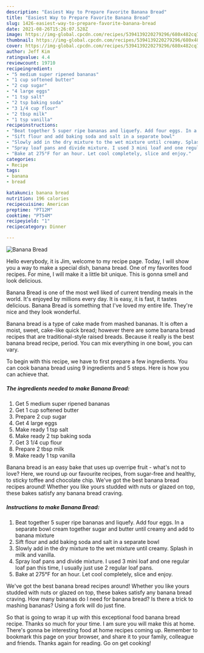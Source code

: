 ```yaml
---
description: "Easiest Way to Prepare Favorite Banana Bread"
title: "Easiest Way to Prepare Favorite Banana Bread"
slug: 1426-easiest-way-to-prepare-favorite-banana-bread
date: 2021-08-26T15:26:07.528Z
image: https://img-global.cpcdn.com/recipes/5394139220279296/680x482cq70/banana-bread-recipe-main-photo.jpg
thumbnail: https://img-global.cpcdn.com/recipes/5394139220279296/680x482cq70/banana-bread-recipe-main-photo.jpg
cover: https://img-global.cpcdn.com/recipes/5394139220279296/680x482cq70/banana-bread-recipe-main-photo.jpg
author: Jeff Kim
ratingvalue: 4.4
reviewcount: 19710
recipeingredient:
- "5 medium super ripened bananas"
- "1 cup softened butter"
- "2 cup sugar"
- "4 large eggs"
- "1 tsp salt"
- "2 tsp baking soda"
- "3 1/4 cup flour"
- "2 tbsp milk"
- "1 tsp vanilla"
recipeinstructions:
- "Beat together 5 super ripe bananas and liquefy. Add four eggs. In a separate bowl cream together sugar and butter until creamy and add to banana mixture"
- "Sift flour and add baking soda and salt in a separate bowl"
- "Slowly add in the dry mixture to the wet mixture until creamy. Splash in milk and vanilla."
- "Spray loaf pans and divide mixture. I used 3 mini loaf and one regular loaf pan this time, I usually just use 2 regular loaf pans."
- "Bake at 275°F for an hour. Let cool completely, slice and enjoy."
categories:
- Recipe
tags:
- banana
- bread

katakunci: banana bread 
nutrition: 196 calories
recipecuisine: American
preptime: "PT12M"
cooktime: "PT54M"
recipeyield: "1"
recipecategory: Dinner

---
```



![Banana Bread](https://img-global.cpcdn.com/recipes/5394139220279296/680x482cq70/banana-bread-recipe-main-photo.jpg)

Hello everybody, it is Jim, welcome to my recipe page. Today, I will show you a way to make a special dish, banana bread. One of my favorites food recipes. For mine, I will make it a little bit unique. This is gonna smell and look delicious.

Banana Bread is one of the most well liked of current trending meals in the world. It's enjoyed by millions every day. It is easy, it is fast, it tastes delicious. Banana Bread is something that I've loved my entire life. They're nice and they look wonderful.

Banana bread is a type of cake made from mashed bananas. It is often a moist, sweet, cake-like quick bread; however there are some banana bread recipes that are traditional-style raised breads. Because it really is the best banana bread recipe, period. You can mix everything in one bowl, you can vary.


To begin with this recipe, we have to first prepare a few ingredients. You can cook banana bread using 9 ingredients and 5 steps. Here is how you can achieve that.

<!--inarticleads1-->

##### The ingredients needed to make Banana Bread:

1. Get 5 medium super ripened bananas
1. Get 1 cup softened butter
1. Prepare 2 cup sugar
1. Get 4 large eggs
1. Make ready 1 tsp salt
1. Make ready 2 tsp baking soda
1. Get 3 1/4 cup flour
1. Prepare 2 tbsp milk
1. Make ready 1 tsp vanilla


Banana bread is an easy bake that uses up overripe fruit - what&#39;s not to love? Here, we round up our favourite recipes, from sugar-free and healthy, to sticky toffee and chocolate chip. We&#39;ve got the best banana bread recipes around! Whether you like yours studded with nuts or glazed on top, these bakes satisfy any banana bread craving. 

<!--inarticleads2-->

##### Instructions to make Banana Bread:

1. Beat together 5 super ripe bananas and liquefy. Add four eggs. In a separate bowl cream together sugar and butter until creamy and add to banana mixture
1. Sift flour and add baking soda and salt in a separate bowl
1. Slowly add in the dry mixture to the wet mixture until creamy. Splash in milk and vanilla.
1. Spray loaf pans and divide mixture. I used 3 mini loaf and one regular loaf pan this time, I usually just use 2 regular loaf pans.
1. Bake at 275°F for an hour. Let cool completely, slice and enjoy.


We&#39;ve got the best banana bread recipes around! Whether you like yours studded with nuts or glazed on top, these bakes satisfy any banana bread craving. How many bananas do I need for banana bread? Is there a trick to mashing bananas? Using a fork will do just fine. 

So that is going to wrap it up with this exceptional food banana bread recipe. Thanks so much for your time. I am sure you will make this at home. There's gonna be interesting food at home recipes coming up. Remember to bookmark this page on your browser, and share it to your family, colleague and friends. Thanks again for reading. Go on get cooking!
